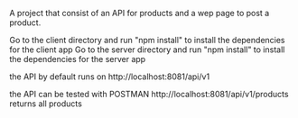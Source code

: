 A project that consist of an API for products and a wep page to post a product.


Go to the client directory and run "npm install" to install the dependencies for the client app
Go to the server directory and run "npm install" to install the dependencies for the server app

the API by default runs on http://localhost:8081/api/v1

the API can be tested with POSTMAN
http://localhost:8081/api/v1/products returns all products


